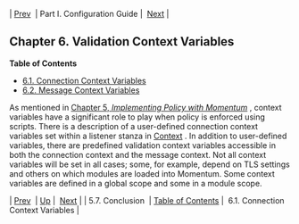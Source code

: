 | [Prev](policy.conclusion)  | Part I. Configuration Guide |  [Next](policy.predefined-context-conn) |
## Chapter 6. Validation Context Variables
**Table of Contents**

* [6.1\. Connection Context Variables](policy.predefined-context-conn)
* [6.2\. Message Context Variables](policy.context-mess)

<a class="indexterm" name="idp3424576"></a>
As mentioned in [Chapter 5, *Implementing Policy with Momentum*](policy "Chapter 5. Implementing Policy with Momentum") , context variables have a significant role to play when policy is enforced using scripts. There is a description of a user-defined connection context variables set within a listener stanza in [Context](ecelerity.conf#ecelerity.conf3.listener.options.context) . In addition to user-defined variables, there are predefined validation context variables accessible in both the connection context and the message context. Not all context variables will be set in all cases; some, for example, depend on TLS settings and others on which modules are loaded into Momentum. Some context variables are defined in a global scope and some in a module scope.

| [Prev](policy.conclusion)  | [Up](p.guide) |  [Next](policy.predefined-context-conn) |
| 5.7. Conclusion  | [Table of Contents](index) |  6.1. Connection Context Variables |
